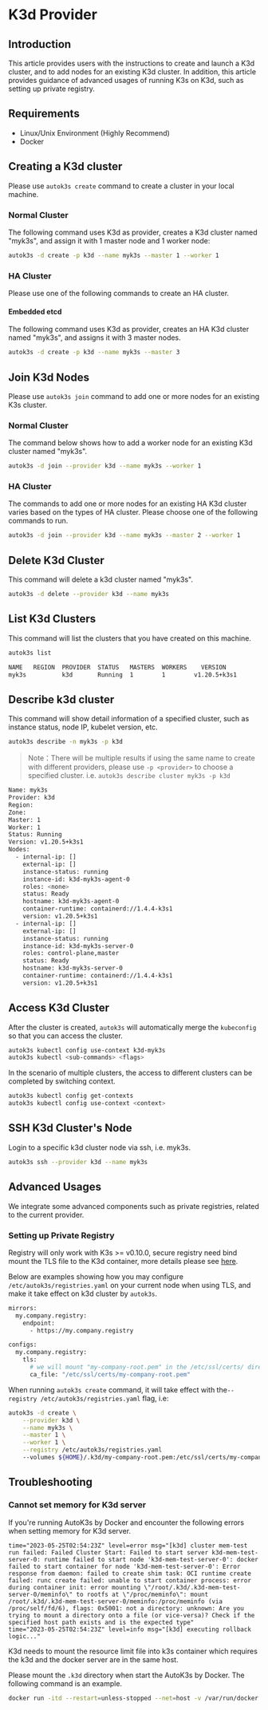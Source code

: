 # K3d Provider

## Introduction

This article provides users with the instructions to create and launch a K3d cluster, and to add nodes for an existing K3d cluster. In addition, this article provides guidance of advanced usages of running K3s on K3d, such as setting up private registry.

## Requirements

- Linux/Unix Environment (Highly Recommend)
- Docker

## Creating a K3d cluster

Please use `autok3s create` command to create a cluster in your local machine.

### Normal Cluster

The following command uses K3d as provider, creates a K3d cluster named "myk3s", and assign it with 1 master node and 1 worker node:

```bash
autok3s -d create -p k3d --name myk3s --master 1 --worker 1
```

### HA Cluster

Please use one of the following commands to create an HA cluster.

#### Embedded etcd

The following command uses K3d as provider, creates an HA K3d cluster named "myk3s", and assigns it with 3 master nodes.

```bash
autok3s -d create -p k3d --name myk3s --master 3
```

## Join K3d Nodes

Please use `autok3s join` command to add one or more nodes for an existing K3s cluster.

### Normal Cluster

The command below shows how to add a worker node for an existing K3d cluster named "myk3s".

```bash
autok3s -d join --provider k3d --name myk3s --worker 1
```

### HA Cluster

The commands to add one or more nodes for an existing HA K3d cluster varies based on the types of HA cluster. Please choose one of the following commands to run.

```bash
autok3s -d join --provider k3d --name myk3s --master 2 --worker 1
```

## Delete K3d Cluster

This command will delete a k3d cluster named "myk3s".

```bash
autok3s -d delete --provider k3d --name myk3s
```

## List K3d Clusters

This command will list the clusters that you have created on this machine.

```bash
autok3s list
```

```bash
NAME   REGION  PROVIDER  STATUS   MASTERS  WORKERS    VERSION     
myk3s          k3d       Running  1        1        v1.20.5+k3s1 
```

## Describe k3d cluster

This command will show detail information of a specified cluster, such as instance status, node IP, kubelet version, etc.

```bash
autok3s describe -n myk3s -p k3d
```

> Note：There will be multiple results if using the same name to create with different providers, please use `-p <provider>` to choose a specified cluster. i.e. `autok3s describe cluster myk3s -p k3d`

```bash
Name: myk3s
Provider: k3d
Region: 
Zone: 
Master: 1
Worker: 1
Status: Running
Version: v1.20.5+k3s1
Nodes:
  - internal-ip: []
    external-ip: []
    instance-status: running
    instance-id: k3d-myk3s-agent-0
    roles: <none>
    status: Ready
    hostname: k3d-myk3s-agent-0
    container-runtime: containerd://1.4.4-k3s1
    version: v1.20.5+k3s1
  - internal-ip: []
    external-ip: []
    instance-status: running
    instance-id: k3d-myk3s-server-0
    roles: control-plane,master
    status: Ready
    hostname: k3d-myk3s-server-0
    container-runtime: containerd://1.4.4-k3s1
    version: v1.20.5+k3s1
```

## Access K3d Cluster

After the cluster is created, `autok3s` will automatically merge the `kubeconfig` so that you can access the cluster.

```bash
autok3s kubectl config use-context k3d-myk3s
autok3s kubectl <sub-commands> <flags>
```

In the scenario of multiple clusters, the access to different clusters can be completed by switching context.

```bash
autok3s kubectl config get-contexts
autok3s kubectl config use-context <context>
```

## SSH K3d Cluster's Node

Login to a specific k3d cluster node via ssh, i.e. myk3s.

```bash
autok3s ssh --provider k3d --name myk3s
```

## Advanced Usages

We integrate some advanced components such as private registries, related to the current provider.

### Setting up Private Registry

Registry will only work with K3s >= v0.10.0, secure registry need bind mount the TLS file to the K3d container, more details please see [here](https://k3d.io/usage/guides/registries/#secure-registries).

Below are examples showing how you may configure `/etc/autok3s/registries.yaml` on your current node when using TLS, and make it take effect on k3d cluster by `autok3s`.

```bash
mirrors:
  my.company.registry:
    endpoint:
      - https://my.company.registry

configs:
  my.company.registry:
    tls:
      # we will mount "my-company-root.pem" in the /etc/ssl/certs/ directory.
      ca_file: "/etc/ssl/certs/my-company-root.pem"
```

When running `autok3s create` command, it will take effect with the`--registry /etc/autok3s/registries.yaml` flag, i.e:

```bash
autok3s -d create \
    --provider k3d \
    --name myk3s \
    --master 1 \
    --worker 1 \
    --registry /etc/autok3s/registries.yaml
    --volumes ${HOME}/.k3d/my-company-root.pem:/etc/ssl/certs/my-company-root.pem
```

## Troubleshooting

### Cannot set memory for K3d server

If you're running AutoK3s by Docker and encounter the following errors when setting memory for K3d server.
```
time="2023-05-25T02:54:23Z" level=error msg="[k3d] cluster mem-test run failed: Failed Cluster Start: Failed to start server k3d-mem-test-server-0: runtime failed to start node 'k3d-mem-test-server-0': docker failed to start container for node 'k3d-mem-test-server-0': Error response from daemon: failed to create shim task: OCI runtime create failed: runc create failed: unable to start container process: error during container init: error mounting \"/root/.k3d/.k3d-mem-test-server-0/meminfo\" to rootfs at \"/proc/meminfo\": mount /root/.k3d/.k3d-mem-test-server-0/meminfo:/proc/meminfo (via /proc/self/fd/6), flags: 0x5001: not a directory: unknown: Are you trying to mount a directory onto a file (or vice-versa)? Check if the specified host path exists and is the expected type"
time="2023-05-25T02:54:23Z" level=info msg="[k3d] executing rollback logic..."
```

K3d needs to mount the resource limit file into k3s container which requires the k3d and the docker server are in the same host.

Please mount the `.k3d` directory when start the AutoK3s by Docker. The following command is an example.
```bash
docker run -itd --restart=unless-stopped --net=host -v /var/run/docker.sock:/var/run/docker.sock -v /root/.config/k3d:/root/.config/k3d cnrancher/autok3s:v0.9.2
```

